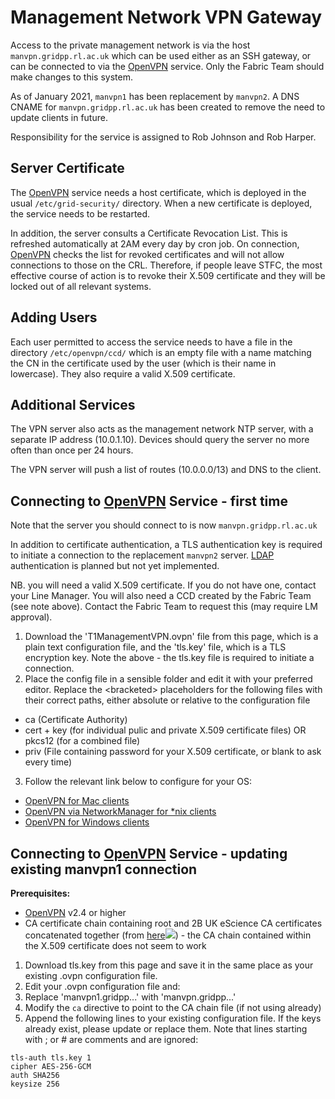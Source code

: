 Management Network VPN Gateway
==============================

Access to the private management network is via the host `manvpn.gridpp.rl.ac.uk` which can be used either as an SSH gateway, or can be connected to via the [OpenVPN](safari-reader://wiki.e-science.cclrc.ac.uk/web1/bin/view/EScienceInternal/OpenVPN) service. Only the Fabric Team should make changes to this system.

As of January 2021, `manvpn1` has been replacement by `manvpn2`. A DNS CNAME for `manvpn.gridpp.rl.ac.uk` has been created to remove the need to update clients in future.

Responsibility for the service is assigned to Rob Johnson and Rob Harper.

Server Certificate 
-------------------

The [OpenVPN](safari-reader://wiki.e-science.cclrc.ac.uk/web1/bin/view/EScienceInternal/OpenVPN) service needs a host certificate, which is deployed in the usual `/etc/grid-security/` directory. When a new certificate is deployed, the service needs to be restarted.

In addition, the server consults a Certificate Revocation List. This is refreshed automatically at 2AM every day by cron job. On connection, [OpenVPN](safari-reader://wiki.e-science.cclrc.ac.uk/web1/bin/view/EScienceInternal/OpenVPN) checks the list for revoked certificates and will not allow connections to those on the CRL. Therefore, if people leave STFC, the most effective course of action is to revoke their X.509 certificate and they will be locked out of all relevant systems.

Adding Users 
-------------

Each user permitted to access the service needs to have a file in the directory `/etc/openvpn/ccd/` which is an empty file with a name matching the CN in the certificate used by the user (which is their name in lowercase). They also require a valid X.509 certificate.

Additional Services 
--------------------

The VPN server also acts as the management network NTP server, with a separate IP address (10.0.1.10). Devices should query the server no more often than once per 24 hours.

The VPN server will push a list of routes (10.0.0.0/13) and DNS to the client.

Connecting to [OpenVPN](safari-reader://wiki.e-science.cclrc.ac.uk/web1/bin/view/EScienceInternal/OpenVPN) Service - first time 
--------------------------------------------------------------------------------------------------------------------------------

Note that the server you should connect to is now `manvpn.gridpp.rl.ac.uk`

In addition to certificate authentication, a TLS authentication key is required to initiate a connection to the replacement `manvpn2` server. [LDAP](safari-reader://wiki.e-science.cclrc.ac.uk/web1/bin/view/EScienceInternal/LDAP) authentication is planned but not yet implemented.

NB. you will need a valid X.509 certificate. If you do not have one, contact your Line Manager. You will also need a CCD created by the Fabric Team (see note above). Contact the Fabric Team to request this (may require LM approval).

1. Download the 'T1ManagementVPN.ovpn' file from this page, which is a plain text configuration file, and the 'tls.key' file, which is a TLS encryption key. Note the above - the tls.key file is required to initiate a connection.
2. Place the config file in a sensible folder and edit it with your preferred editor. Replace the \<bracketed\> placeholders for the following files with their correct paths, either absolute or relative to the configuration file

  * ca (Certificate Authority)
  * cert + key (for individual pulic and private X.509 certificate files) OR pkcs12 (for a combined file)
  * priv (File containing password for your X.509 certificate, or blank to ask every time)
3. Follow the relevant link below to configure for your OS:

* [OpenVPN for Mac clients](safari-reader://wiki.e-science.cclrc.ac.uk/web1/bin/view/EScienceInternal/OpenVPNMac)
* [OpenVPN via NetworkManager for \*nix clients](safari-reader://wiki.e-science.cclrc.ac.uk/web1/bin/view/EScienceInternal/OpenVPNNetworkManager)
* [OpenVPN for Windows clients](safari-reader://wiki.e-science.cclrc.ac.uk/web1/bin/view/EScienceInternal/OpenVPNWindows)

Connecting to [OpenVPN](safari-reader://wiki.e-science.cclrc.ac.uk/web1/bin/view/EScienceInternal/OpenVPN) Service - updating existing manvpn1 connection 
----------------------------------------------------------------------------------------------------------------------------------------------------------

**Prerequisites:**

* [OpenVPN](safari-reader://wiki.e-science.cclrc.ac.uk/web1/bin/view/EScienceInternal/OpenVPN) v2.4 or higher
* CA certificate chain containing root and 2B UK eScience CA certificates concatenated together (from [here![](safari-reader://wiki.e-science.cclrc.ac.uk/twiki/pub/TWiki/TWikiDocGraphics/external-link.gif)](https://ca.grid-support.ac.uk/cacerts/)) - the CA chain contained within the X.509 certificate does not seem to work

1. Download tls.key from this page and save it in the same place as your existing .ovpn configuration file.
2. Edit your .ovpn configuration file and: 
  1. Replace 'manvpn1.gridpp...' with 'manvpn.gridpp...'
  2. Modify the `ca` directive to point to the CA chain file (if not using already)
  3. Append the following lines to your existing configuration file. If the keys already exist, please update or replace them. Note that lines starting with ; or \# are comments and are ignored:

    tls-auth tls.key 1
    cipher AES-256-GCM
    auth SHA256
    keysize 256